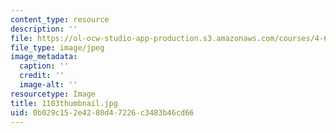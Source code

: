```yaml
---
content_type: resource
description: ''
file: https://ol-ocw-studio-app-production.s3.amazonaws.com/courses/4-614-religious-architecture-and-islamic-cultures-fall-2002/0b029c152e4280d47226c3483b46cd66_1103thumbnail.jpg
file_type: image/jpeg
image_metadata:
  caption: ''
  credit: ''
  image-alt: ''
resourcetype: Image
title: 1103thumbnail.jpg
uid: 0b029c15-2e42-80d4-7226-c3483b46cd66
---
```


